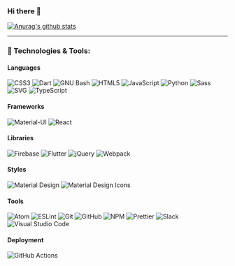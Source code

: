 ### Hi there 👋

[![Anurag's github stats](https://github-readme-stats.vercel.app/api?username=jwr12135)](https://github.com/anuraghazra/github-readme-stats)

------------

<!-- ###  🔭 I'm currently working on -->

### 🔧 Technologies & Tools:

#### Languages
![CSS3](https://img.shields.io/badge/-CSS3-1572B6?style=flat-square&logo=CSS3&logoColor=white) ![Dart](https://img.shields.io/badge/-Dart-0175C2?style=flat-square&logo=Dart&logoColor=white) ![GNU Bash](https://img.shields.io/badge/-GNU%20Bash-4EAA25?style=flat-square&logo=GNU%20Bash&logoColor=white) ![HTML5](https://img.shields.io/badge/-HTML5-E34F26?style=flat-square&logo=HTML5&logoColor=white) ![JavaScript](https://img.shields.io/badge/-JavaScript-F7DF1E?style=flat-square&logo=JavaScript&logoColor=black) ![Python](https://img.shields.io/badge/-Python-3776AB?style=flat-square&logo=Python&logoColor=white) ![Sass](https://img.shields.io/badge/-Sass-CC6699?style=flat-square&logo=Sass&logoColor=white) ![SVG](https://img.shields.io/badge/-SVG-FFB13B?style=flat-square&logo=SVG&logoColor=black) ![TypeScript](https://img.shields.io/badge/-TypeScript-007ACC?style=flat-square&logo=TypeScript&logoColor=white)

#### Frameworks
![Material-UI](https://img.shields.io/badge/-Material--UI-0081CB?style=flat-square&logo=Material-UI&logoColor=white) ![React](https://img.shields.io/badge/-React-61DAFB?style=flat-square&logo=React&logoColor=black)

#### Libraries
![Firebase](https://img.shields.io/badge/-Firebase-FFCA28?style=flat-square&logo=Firebase&logoColor=black) ![Flutter](https://img.shields.io/badge/-Flutter-02569B?style=flat-square&logo=Flutter&logoColor=white) ![jQuery](https://img.shields.io/badge/-jQuery-0769AD?style=flat-square&logo=jQuery&logoColor=white) ![Webpack](https://img.shields.io/badge/-Webpack-8DD6F9?style=flat-square&logo=Webpack&logoColor=black)

#### Styles
![Material Design](https://img.shields.io/badge/-Material%20Design-757575?style=flat-square&logo=Material%20Design&logoColor=white) ![Material Design Icons](https://img.shields.io/badge/-Material%20Design%20Icons-2196F3?style=flat-square&logo=Material%20Design%20Icons&logoColor=white)

#### Tools
![Atom](https://img.shields.io/badge/-Atom-66595C?style=flat-square&logo=Atom&logoColor=white) ![ESLint](https://img.shields.io/badge/-ESLint-4B32C3?style=flat-square&logo=ESLint&logoColor=white) ![Git](https://img.shields.io/badge/-Git-F05032?style=flat-square&logo=Git&logoColor=white) ![GitHub](https://img.shields.io/badge/-GitHub-181717?style=flat-square&logo=GitHub&logoColor=white) ![NPM](https://img.shields.io/badge/-NPM-CB3837?style=flat-square&logo=NPM&logoColor=white) ![Prettier](https://img.shields.io/badge/-Prettier-F7B93E?style=flat-square&logo=Prettier&logoColor=black) ![Slack](https://img.shields.io/badge/-Slack-4A154B?style=flat-square&logo=Slack&logoColor=white) ![Visual Studio Code](https://img.shields.io/badge/-Visual%20Studio%20Code-007ACC?style=flat-square&logo=Visual%20Studio%20Code&logoColor=white)

#### Deployment
![GitHub Actions](https://img.shields.io/badge/-GitHub%20Actions-2088FF?style=flat-square&logo=GitHub%20Actions&logoColor=white)
